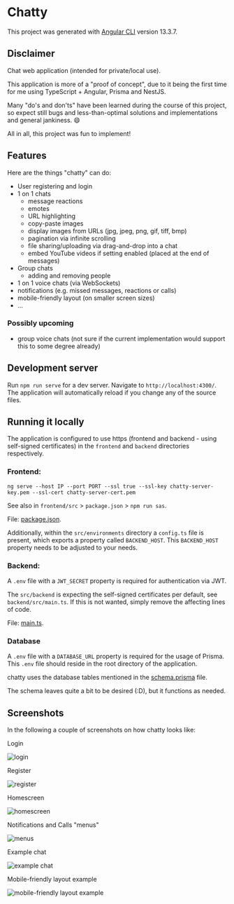 # Chatty

This project was generated with [Angular CLI](https://github.com/angular/angular-cli) version 13.3.7.


## Disclaimer

Chat web application (intended for private/local use).

This application is more of a "proof of concept", due to it being the first time for me using TypeScript + Angular, Prisma and NestJS.

Many "do's and don'ts" have been learned during the course of this project, so expect still bugs and less-than-optimal solutions and implementations and general jankiness. :smile:

All in all, this project was fun to implement!


## Features

Here are the things "chatty" can do:

- User registering and login
- 1 on 1 chats
    - message reactions
    - emotes
    - URL highlighting
    - copy-paste images
    - display images from URLs (jpg, jpeg, png, gif, tiff, bmp)
    - pagination via infinite scrolling
    - file sharing/uploading via drag-and-drop into a chat
    - embed YouTube videos if setting enabled (placed at the end of messages)
- Group chats
    - adding and removing people
- 1 on 1 voice chats (via WebSockets)
- notifications (e.g. missed messages, reactions or calls)
- mobile-friendly layout (on smaller screen sizes)
- ...

### Possibly upcoming

- group voice chats (not sure if the current implementation would support this to some degree already)


## Development server

Run `npm run serve` for a dev server. Navigate to `http://localhost:4300/`. The application will automatically reload if you change any of the source files.


## Running it locally

The application is configured to use https (frontend and backend - using self-signed certificates) in the `frontend` and `backend` directories respectively.

### Frontend:

`ng serve --host IP --port PORT --ssl true --ssl-key chatty-server-key.pem --ssl-cert chatty-server-cert.pem`

See also in `frontend/src` > `package.json` > `npm run sas`.

File: [package.json](https://github.com/sixP-NaraKa/chatty/blob/main/frontend/package.json).

Additionally, within the `src/environments` directory a `config.ts` file is present, which exports a property called `BACKEND_HOST`. This `BACKEND_HOST` property needs to be adjusted to your needs.

### Backend:

A `.env` file with a `JWT_SECRET` property is required for authentication via JWT.

The `src/backend` is expecting the self-signed certificates per default, see `backend/src/main.ts`.
If this is not wanted, simply remove the affecting lines of code.

File: [main.ts](https://github.com/sixP-NaraKa/chatty/blob/main/backend/src/main.ts).


### Database

A `.env` file with a `DATABASE_URL` property is required for the usage of Prisma. This `.env` file should reside in the root directory of the application.

chatty uses the database tables mentioned in the [schema.prisma](https://github.com/sixP-NaraKa/chatty/blob/main/backend/prisma/schema.prisma) file.

The schema leaves quite a bit to be desired (:D), but it functions as needed.


## Screenshots

In the following a couple of screenshots on how chatty looks like:

Login

![login](/docs/screenshots/chatty_login.PNG)

Register

![register](/docs/screenshots/chatty_register.PNG)

Homescreen

![homescreen](/docs/screenshots/chatty_homescreen.PNG)

Notifications and Calls "menus"

![menus](/docs/screenshots/chatty_notifications_and_calls.PNG)

Example chat

![example chat](/docs/screenshots/chatty_example_chat.PNG)

Mobile-friendly layout example

![mobile-friendly layout example](/docs/screenshots/chatty_mobile_view.PNG)
